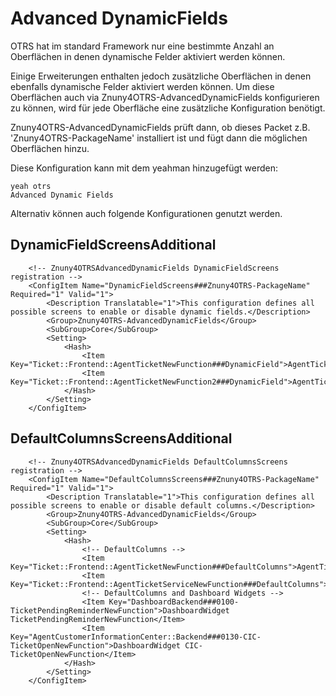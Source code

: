 # Advanced DynamicFields

OTRS hat im standard Framework nur eine bestimmte Anzahl an Oberflächen in denen dynamische Felder aktiviert werden können.

Einige Erweiterungen enthalten jedoch zusätzliche Oberflächen in denen ebenfalls dynamische Felder aktiviert werden können. Um diese Oberflächen auch via Znuny4OTRS-AdvancedDynamicFields konfigurieren zu können, wird für jede Oberfläche eine zusätzliche Konfiguration benötigt.

Znuny4OTRS-AdvancedDynamicFields prüft dann, ob dieses Packet z.B. 'Znuny4OTRS-PackageName' installiert ist und fügt dann die möglichen Oberflächen hinzu.

Diese Konfiguration kann mit dem yeahman hinzugefügt werden:
```
yeah otrs
Advanced Dynamic Fields
```


Alternativ können auch folgende Konfigurationen genutzt werden.

## DynamicFieldScreensAdditional
```
    <!-- Znuny4OTRSAdvancedDynamicFields DynamicFieldScreens registration -->
    <ConfigItem Name="DynamicFieldScreens###Znuny4OTRS-PackageName" Required="1" Valid="1">
        <Description Translatable="1">This configuration defines all possible screens to enable or disable dynamic fields.</Description>
        <Group>Znuny4OTRS-AdvancedDynamicFields</Group>
        <SubGroup>Core</SubGroup>
        <Setting>
            <Hash>
                <Item Key="Ticket::Frontend::AgentTicketNewFunction###DynamicField">AgentTicketNewFunction</Item>
                <Item Key="Ticket::Frontend::AgentTicketNewFunction2###DynamicField">AgentTicketNewFunction2</Item>
            </Hash>
        </Setting>
    </ConfigItem>
```

## DefaultColumnsScreensAdditional
```
    <!-- Znuny4OTRSAdvancedDynamicFields DefaultColumnsScreens registration -->
    <ConfigItem Name="DefaultColumnsScreens###Znuny4OTRS-PackageName" Required="1" Valid="1">
        <Description Translatable="1">This configuration defines all possible screens to enable or disable default columns.</Description>
        <Group>Znuny4OTRS-AdvancedDynamicFields</Group>
        <SubGroup>Core</SubGroup>
        <Setting>
            <Hash>
                <!-- DefaultColumns -->
                <Item Key="Ticket::Frontend::AgentTicketNewFunction###DefaultColumns">AgentTicketNewFunction</Item>
                <Item Key="Ticket::Frontend::AgentTicketServiceNewFunction###DefaultColumns">AgentTicketServiceNewFunction</Item>
                <!-- DefaultColumns and Dashboard Widgets -->
                <Item Key="DashboardBackend###0100-TicketPendingReminderNewFunction">DashboardWidget TicketPendingReminderNewFunction</Item>
                <Item Key="AgentCustomerInformationCenter::Backend###0130-CIC-TicketOpenNewFunction">DashboardWidget CIC-TicketOpenNewFunction</Item>
            </Hash>
        </Setting>
    </ConfigItem>
```